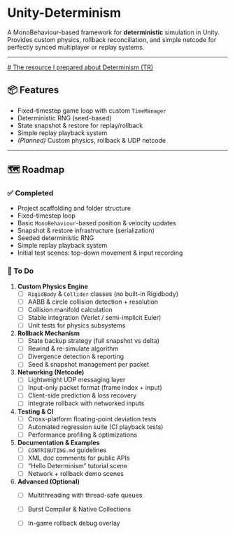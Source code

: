 # Unity-Determinism

A MonoBehaviour-based framework for **deterministic** simulation in Unity.  
Provides custom physics, rollback reconciliation, and simple netcode for perfectly synced multiplayer or replay systems.

---

[# The resource I prepared about Determinism (TR)](https://docs.google.com/document/d/11yvE1Nc9JV4Hny2ZjhqLcvGwzmrQMk_sci2YPZWR_L4/edit?tab=t.o68404mqj8hf)

## 📦 Features

- Fixed-timestep game loop with custom `TimeManager`  
- Deterministic RNG (seed-based)  
- State snapshot & restore for replay/rollback  
- Simple replay playback system  
- *(Planned)* Custom physics, rollback & UDP netcode  

---

## 🗺️ Roadmap

### ✅ Completed

- Project scaffolding and folder structure  
- Fixed-timestep loop  
- Basic `MonoBehaviour`-based position & velocity updates  
- Snapshot & restore infrastructure (serialization)  
- Seeded deterministic RNG  
- Simple replay playback system  
- Initial test scenes: top-down movement & input recording  

### 🚧 To Do

1. **Custom Physics Engine**  
   - [ ] `RigidBody` & `Collider` classes (no built-in Rigidbody)  
   - [ ] AABB & circle collision detection + resolution  
   - [ ] Collision manifold calculation  
   - [ ] Stable integration (Verlet / semi-implicit Euler)  
   - [ ] Unit tests for physics subsystems  

2. **Rollback Mechanism**  
   - [ ] State backup strategy (full snapshot vs delta)  
   - [ ] Rewind & re-simulate algorithm  
   - [ ] Divergence detection & reporting  
   - [ ] Seed & snapshot management per packet  

3. **Networking (Netcode)**  
   - [ ] Lightweight UDP messaging layer  
   - [ ] Input-only packet format (frame index + input)  
   - [ ] Client-side prediction & loss recovery  
   - [ ] Integrate rollback with networked inputs  

4. **Testing & CI**  
   - [ ] Cross-platform floating-point deviation tests  
   - [ ] Automated regression suite (CI playback tests)  
   - [ ] Performance profiling & optimizations  

5. **Documentation & Examples**  
   - [ ] `CONTRIBUTING.md` guidelines  
   - [ ] XML doc comments for public APIs  
   - [ ] “Hello Determinism” tutorial scene  
   - [ ] Network + rollback demo scenes  

6. **Advanced (Optional)**  
   - [ ] Multithreading with thread-safe queues  
   - [ ] Burst Compiler & Native Collections  
   - [ ] In-game rollback debug overlay  




